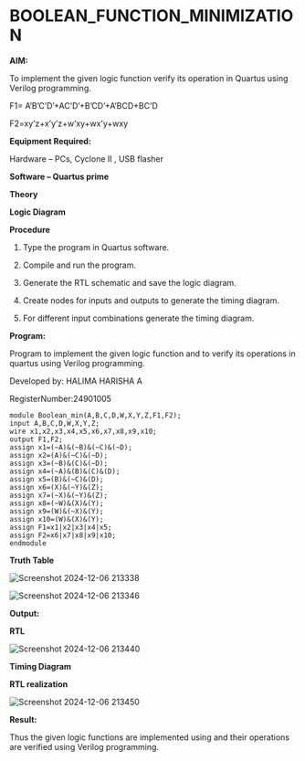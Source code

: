 # BOOLEAN_FUNCTION_MINIMIZATION

**AIM:**

To implement the given logic function verify its operation in Quartus using Verilog programming.

F1= A’B’C’D’+AC’D’+B’CD’+A’BCD+BC’D 

F2=xy’z+x’y’z+w’xy+wx’y+wxy

**Equipment Required:**

Hardware – PCs, Cyclone II , USB flasher

**Software – Quartus prime**

**Theory**

**Logic Diagram**

**Procedure**

1.	Type the program in Quartus software.

2.	Compile and run the program.

3.	Generate the RTL schematic and save the logic diagram.

4.	Create nodes for inputs and outputs to generate the timing diagram.

5.	For different input combinations generate the timing diagram.


**Program:**

 Program to implement the given logic function and to verify its operations in quartus using Verilog programming. 

Developed by: HALIMA HARISHA A

RegisterNumber:24901005

```
module Boolean_min(A,B,C,D,W,X,Y,Z,F1,F2);
input A,B,C,D,W,X,Y,Z;
wire x1,x2,x3,x4,x5,x6,x7,x8,x9,x10;
output F1,F2;
assign x1=(~A)&(~B)&(~C)&(~D);
assign x2=(A)&(~C)&(~D);
assign x3=(~B)&(C)&(~D);
assign x4=(~A)&(B)&(C)&(D);
assign x5=(B)&(~C)&(D);
assign x6=(X)&(~Y)&(Z);
assign x7=(~X)&(~Y)&(Z);
assign x8=(~W)&(X)&(Y);
assign x9=(W)&(~X)&(Y);
assign x10=(W)&(X)&(Y);
assign F1=x1|x2|x3|x4|x5;
assign F2=x6|x7|x8|x9|x10;
endmodule
```
**Truth Table**

![Screenshot 2024-12-06 213338](https://github.com/user-attachments/assets/1d67ce18-c379-42b9-a0a3-6bcfd25fd258)

![Screenshot 2024-12-06 213346](https://github.com/user-attachments/assets/a3f63749-6bfb-4d75-8652-d58c69803a72)


**Output:**

**RTL**

![Screenshot 2024-12-06 213440](https://github.com/user-attachments/assets/3fce23c4-912a-44ab-b707-36cdd706b109)

**Timing Diagram**

**RTL realization**

![Screenshot 2024-12-06 213450](https://github.com/user-attachments/assets/bb6437f1-a6d8-4ea6-be06-4fe521fe9ecf)

**Result:**

Thus the given logic functions are implemented using and their operations are verified using Verilog programming.

